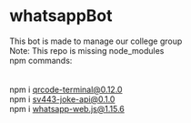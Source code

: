 ﻿# whatsappBot

This bot is made to manage our college group<br/>
Note: This repo is missing node_modules<br/>
npm commands:<br/><br/><br/>
npm i qrcode-terminal@0.12.0<br/>
npm i sv443-joke-api@0.1.0<br/>
npm i whatsapp-web.js@1.15.6<br/>
